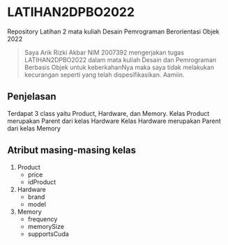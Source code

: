# LATIHAN2DPBO2022

Repository Latihan 2 mata kuliah Desain Pemrograman Berorientasi Objek 2022

> Saya Arik Rizki Akbar NIM 2007392 mengerjakan tugas LATIHAN2DPBO2022
> dalam mata kuliah Desain dan Pemrograman Berbasis Objek
> untuk keberkahanNya maka saya tidak melakukan kecurangan seperti yang telah dispesifikasikan. Aamiin.

## Penjelasan
Terdapat 3 class yaitu Product, Hardware, dan Memory.
Kelas Product merupakan Parent dari kelas Hardware
Kelas Hardware merupakan Parent dari kelas Memory

## Atribut masing-masing kelas
1. Product
    - price
    - idProduct
2. Hardware
    - brand
    - model
3. Memory
    - frequency
    - memorySize
    - supportsCuda

